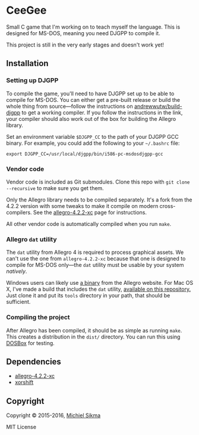 CeeGee
======

Small C game that I'm working on to teach myself the language.
This is designed for MS-DOS, meaning you need DJGPP to compile it.

This project is still in the very early stages and doesn't work yet!


Installation
------------

### Setting up DJGPP

To compile the game, you'll need to have DJGPP set up to be able to
compile for MS-DOS. You can either get a pre-built release or build
the whole thing from source—follow the instructions on
[andrewwutw/build-djgpp](https://github.com/andrewwutw/build-djgpp) to get
a working compiler. If you follow the instructions in the link, your
compiler should also work out of the box for building the Allegro library.

Set an environment variable `$DJGPP_CC` to the path of your DJGPP GCC binary.
For example, you could add the following to your `~/.bashrc` file:

    export DJGPP_CC=/usr/local/djgpp/bin/i586-pc-msdosdjgpp-gcc

### Vendor code

Vendor code is included as Git submodules. Clone this repo with
`git clone --recursive` to make sure you get them.

Only the Allegro library needs to be compiled separately. It's a fork
from the 4.2.2 version with some tweaks to make it compile on modern
cross-compilers. See the [allegro-4.2.2-xc](https://github.com/msikma/allegro-4.2.2-xc)
page for instructions.

All other vendor code is automatically compiled when you run `make`.

### Allegro `dat` utility

The `dat` utility from Allegro 4 is required to process graphical assets.
We can't use the one from `allegro-4.2.2-xc` because that one is designed
to compile for MS-DOS only—the `dat` utility must be usable by your system
*natively*.

Windows users can likely use [a binary](https://www.allegro.cc/files/?v=4.4)
from the Allegro website. For Mac OS X, I've made a build that includes
the `dat` utility, [available on this repository.](https://github.com/msikma/liballeg.4.4.2-osx)
Just clone it and put its `tools` directory in your path, that should be
sufficient.

### Compiling the project

After Allegro has been compiled, it should be as simple as running `make`.
This creates a distribution in the `dist/` directory. You can run this
using [DOSBox](https://www.dosbox.com/) for testing.


Dependencies
------------

* [allegro-4.2.2-xc](https://github.com/msikma/allegro-4.2.2-xc)
* [xorshift](https://github.com/msikma/xorshift)


Copyright
---------

Copyright © 2015-2016, [Michiel Sikma](mailto:michiel@sikma.org)

MIT License
